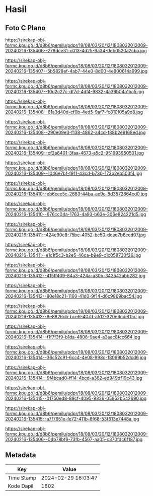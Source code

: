 # Hasil

## Foto C Plano

https://sirekap-obj-formc.kpu.go.id/d8b6/pemilu/pdpr/18/08/03/20/12/1808032012009-20240216-135406--278dce31-c013-4d25-9a34-0eb0520a2cba.jpg

https://sirekap-obj-formc.kpu.go.id/d8b6/pemilu/pdpr/18/08/03/20/12/1808032012009-20240216-135407--5b5828ef-4ab7-44e0-8d00-4e800614a999.jpg

https://sirekap-obj-formc.kpu.go.id/d8b6/pemilu/pdpr/18/08/03/20/12/1808032012009-20240216-135407--10d2c27c-df7d-4df4-9832-4a36b04a1ba5.jpg

https://sirekap-obj-formc.kpu.go.id/d8b6/pemilu/pdpr/18/08/03/20/12/1808032012009-20240216-135408--61a3d40d-cf0b-4ed5-9af7-fc810f05a9d8.jpg

https://sirekap-obj-formc.kpu.go.id/d8b6/pemilu/pdpr/18/08/03/20/12/1808032012009-20240216-135408--290e09e3-f138-4862-a4cd-f88b2e9168ed.jpg

https://sirekap-obj-formc.kpu.go.id/d8b6/pemilu/pdpr/18/08/03/20/12/1808032012009-20240216-135409--cf2a6401-3faa-4673-a5c2-951993950501.jpg

https://sirekap-obj-formc.kpu.go.id/d8b6/pemilu/pdpr/18/08/03/20/12/1808032012009-20240216-135409--1046e7bf-f911-43cd-b730-173b2eb503f4.jpg

https://sirekap-obj-formc.kpu.go.id/d8b6/pemilu/pdpr/18/08/03/20/12/1808032012009-20240216-135410--eb6cec5c-2683-44ba-ae9e-8d3572864cd0.jpg

https://sirekap-obj-formc.kpu.go.id/d8b6/pemilu/pdpr/18/08/03/20/12/1808032012009-20240216-135410--676cc04a-1763-4a93-b63e-306e824221d5.jpg

https://sirekap-obj-formc.kpu.go.id/d8b6/pemilu/pdpr/18/08/03/20/12/1808032012009-20240216-135411--424e90c8-75be-4052-bc50-dcad7b8ced07.jpg

https://sirekap-obj-formc.kpu.go.id/d8b6/pemilu/pdpr/18/08/03/20/12/1808032012009-20240216-135411--e1c1f5c3-b2e5-46ca-b9e9-c1c058730f26.jpg

https://sirekap-obj-formc.kpu.go.id/d8b6/pemilu/pdpr/18/08/03/20/12/1808032012009-20240216-135412--415ff409-84a3-424a-a30b-343542abb282.jpg

https://sirekap-obj-formc.kpu.go.id/d8b6/pemilu/pdpr/18/08/03/20/12/1808032012009-20240216-135412--80e18c21-1160-41d0-9f14-d6c9869bac54.jpg

https://sirekap-obj-formc.kpu.go.id/d8b6/pemilu/pdpr/18/08/03/20/12/1808032012009-20240216-135413--8e8826cb-bce6-407d-a512-320e6cdef15c.jpg

https://sirekap-obj-formc.kpu.go.id/d8b6/pemilu/pdpr/18/08/03/20/12/1808032012009-20240216-135414--f1f7f3f9-b1da-4806-9ae4-a3aac8fcc664.jpg

https://sirekap-obj-formc.kpu.go.id/d8b6/pemilu/pdpr/18/08/03/20/12/1808032012009-20240216-135414--36c52c91-6cc4-4e08-998c-18069b52dcd6.jpg

https://sirekap-obj-formc.kpu.go.id/d8b6/pemilu/pdpr/18/08/03/20/12/1808032012009-20240216-135414--9f4bcad0-ff14-4bcd-a362-ed949df19c43.jpg

https://sirekap-obj-formc.kpu.go.id/d8b6/pemilu/pdpr/18/08/03/20/12/1808032012009-20240216-135415--01750ed8-89cf-4095-9826-05952b542690.jpg

https://sirekap-obj-formc.kpu.go.id/d8b6/pemilu/pdpr/18/08/03/20/12/1808032012009-20240216-135415--a7f7651e-fe72-411b-8f68-53f613e7448a.jpg

https://sirekap-obj-formc.kpu.go.id/d8b6/pemilu/pdpr/18/08/03/20/12/1808032012009-20240216-135406--04b78bf6-73fb-4567-aa05-c370fdc6f187.jpg


## Metadata

| Key        | Value               |
| ---------- | ------------------- |
| Time Stamp | 2024-02-29 16:03:47 |
| Kode Dapil | 1802                |



